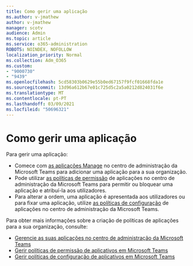 ```yaml
---
title: Como gerir uma aplicação
ms.author: v-jmathew
author: v-jmathew
manager: scotv
audience: Admin
ms.topic: article
ms.service: o365-administration
ROBOTS: NOINDEX, NOFOLLOW
localization_priority: Normal
ms.collection: Adm_O365
ms.custom:
- "9000730"
- "9439"
ms.openlocfilehash: 5cd58303b0629e55b0ed67157f9fcf01668fda1e
ms.sourcegitcommit: 13d96a612b67e01c725d5c2a5a0212d824031f6e
ms.translationtype: MT
ms.contentlocale: pt-PT
ms.lasthandoff: 03/09/2021
ms.locfileid: "50696321"
---
```

# <a name="how-to-manage-an-app"></a>Como gerir uma aplicação

Para gerir uma aplicação:

- Comece com [as aplicações Manage](https://admin.teams.microsoft.com/policies/manage-apps) no centro de administração da Microsoft Teams para adicionar uma aplicação para a sua organização.
- Pode utilizar [as políticas de permissão](https://admin.teams.microsoft.com/policies/app-permission) de aplicações no centro de administração da Microsoft Teams para permitir ou bloquear uma aplicação e atribuí-la aos utilizadores.
- Para alterar a ordem, uma aplicação é apresentada aos utilizadores ou para fixar uma aplicação, utilize [as políticas de configuração](https://admin.teams.microsoft.com/policies/app-setup) de aplicações no centro de administração da Microsoft Teams.

Para obter mais informações sobre a criação de políticas de aplicações para a sua organização, consulte:

- [Gerencie as suas aplicações no centro de administração da Microsoft Teams](https://docs.microsoft.com/MicrosoftTeams/manage-apps)
- [Gerir políticas de permissão de aplicativos em Microsoft Teams](https://docs.microsoft.com/microsoftteams/teams-app-permission-policies)
- [Gerir políticas de configuração de aplicativos em Microsoft Teams](https://docs.microsoft.com/microsoftteams/teams-app-setup-policies)
